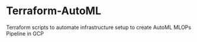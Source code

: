 # Terraform-AutoML
Terraform scripts to automate infrastructure setup to create AutoML MLOPs Pipeline in GCP
